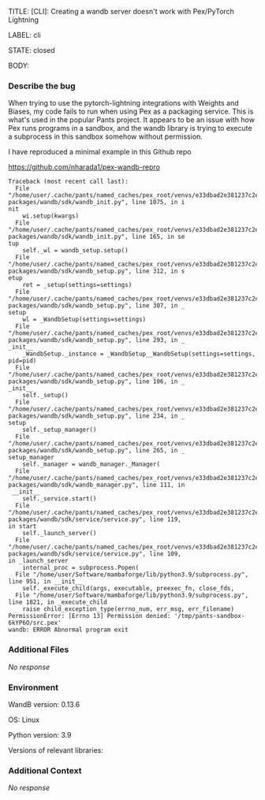 TITLE:
[CLI]: Creating a wandb server doesn't work with Pex/PyTorch Lightning

LABEL:
cli

STATE:
closed

BODY:
### Describe the bug

<!--- Description of the issue below  -->
When trying to use the pytorch-lightning integrations with Weights and Biases, my code fails to run when using Pex as a packaging service. This is what's used in the popular Pants project. It appears to be an issue with how Pex runs programs in a sandbox, and the wandb library is trying to execute a subprocess in this sandbox somehow without permission.

<!--- A minimal code snippet between the quotes below  -->
I have reproduced a minimal example in this Github repo

https://github.com/nharada1/pex-wandb-repro

<!--- A full traceback of the exception in the quotes below -->
```shell
Traceback (most recent call last):
  File "/home/user/.cache/pants/named_caches/pex_root/venvs/e33dbad2e381237c2ef87dd830f8fbcc73be777f/7898379b30005666861db5e178f56a2477d285aa/lib/python3.9/site-packages/wandb/sdk/wandb_init.py", line 1075, in i
nit
    wi.setup(kwargs)
  File "/home/user/.cache/pants/named_caches/pex_root/venvs/e33dbad2e381237c2ef87dd830f8fbcc73be777f/7898379b30005666861db5e178f56a2477d285aa/lib/python3.9/site-packages/wandb/sdk/wandb_init.py", line 165, in se
tup
    self._wl = wandb_setup.setup()
  File "/home/user/.cache/pants/named_caches/pex_root/venvs/e33dbad2e381237c2ef87dd830f8fbcc73be777f/7898379b30005666861db5e178f56a2477d285aa/lib/python3.9/site-packages/wandb/sdk/wandb_setup.py", line 312, in s
etup
    ret = _setup(settings=settings)
  File "/home/user/.cache/pants/named_caches/pex_root/venvs/e33dbad2e381237c2ef87dd830f8fbcc73be777f/7898379b30005666861db5e178f56a2477d285aa/lib/python3.9/site-packages/wandb/sdk/wandb_setup.py", line 307, in _
setup
    wl = _WandbSetup(settings=settings)
  File "/home/user/.cache/pants/named_caches/pex_root/venvs/e33dbad2e381237c2ef87dd830f8fbcc73be777f/7898379b30005666861db5e178f56a2477d285aa/lib/python3.9/site-packages/wandb/sdk/wandb_setup.py", line 293, in _
_init__
    _WandbSetup._instance = _WandbSetup__WandbSetup(settings=settings, pid=pid)
  File "/home/user/.cache/pants/named_caches/pex_root/venvs/e33dbad2e381237c2ef87dd830f8fbcc73be777f/7898379b30005666861db5e178f56a2477d285aa/lib/python3.9/site-packages/wandb/sdk/wandb_setup.py", line 106, in _
_init__
    self._setup()
  File "/home/user/.cache/pants/named_caches/pex_root/venvs/e33dbad2e381237c2ef87dd830f8fbcc73be777f/7898379b30005666861db5e178f56a2477d285aa/lib/python3.9/site-packages/wandb/sdk/wandb_setup.py", line 234, in _
setup
    self._setup_manager()
  File "/home/user/.cache/pants/named_caches/pex_root/venvs/e33dbad2e381237c2ef87dd830f8fbcc73be777f/7898379b30005666861db5e178f56a2477d285aa/lib/python3.9/site-packages/wandb/sdk/wandb_setup.py", line 265, in _
setup_manager
    self._manager = wandb_manager._Manager(
  File "/home/user/.cache/pants/named_caches/pex_root/venvs/e33dbad2e381237c2ef87dd830f8fbcc73be777f/7898379b30005666861db5e178f56a2477d285aa/lib/python3.9/site-packages/wandb/sdk/wandb_manager.py", line 111, in
 __init__
    self._service.start()
  File "/home/user/.cache/pants/named_caches/pex_root/venvs/e33dbad2e381237c2ef87dd830f8fbcc73be777f/7898379b30005666861db5e178f56a2477d285aa/lib/python3.9/site-packages/wandb/sdk/service/service.py", line 119,
in start
    self._launch_server()
  File "/home/user/.cache/pants/named_caches/pex_root/venvs/e33dbad2e381237c2ef87dd830f8fbcc73be777f/7898379b30005666861db5e178f56a2477d285aa/lib/python3.9/site-packages/wandb/sdk/service/service.py", line 109,
in _launch_server
    internal_proc = subprocess.Popen(
  File "/home/user/Software/mambaforge/lib/python3.9/subprocess.py", line 951, in __init__
    self._execute_child(args, executable, preexec_fn, close_fds,
  File "/home/user/Software/mambaforge/lib/python3.9/subprocess.py", line 1821, in _execute_child
    raise child_exception_type(errno_num, err_msg, err_filename)
PermissionError: [Errno 13] Permission denied: '/tmp/pants-sandbox-6kYP6O/src.pex'
wandb: ERROR Abnormal program exit
```


### Additional Files

_No response_

### Environment

WandB version: 0.13.6

OS: Linux

Python version: 3.9

Versions of relevant libraries:


### Additional Context

_No response_

